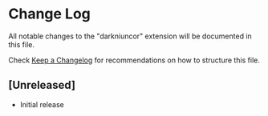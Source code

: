 # Change Log

All notable changes to the "darkniuncor" extension will be documented in this file.

Check [Keep a Changelog](http://keepachangelog.com/) for recommendations on how to structure this file.

## [Unreleased]

- Initial release
